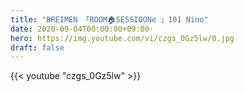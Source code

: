 ```yaml
---
title: "BREIMEN 「ROOM🏠SESSIOONe 」101 Nino"
date: 2020-09-04T00:00:00+09:00
hero: https://img.youtube.com/vi/czgs_0Gz5lw/0.jpg
draft: false
---
```


{{< youtube "czgs_0Gz5lw" >}}
